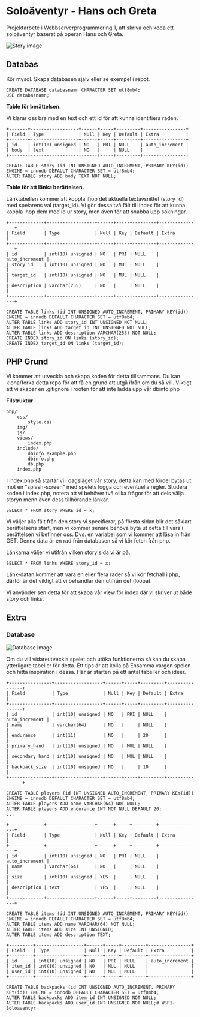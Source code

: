 # Soloäventyr - Hans och Greta

Projektarbete i Webbserverprogrammering 1, att skriva och koda ett soloäventyr baserat på operan Hans och Greta.

![Story image](https://raw.githubusercontent.com/jensnti/wsp1-soloaventyr/master/drawio-story.png)

## Databas

Kör mysql. Skapa databasen själv eller se exempel i repot.

    CREATE DATABASE databasnamn CHARACTER SET utf8mb4;
    USE databasnamn;

**Table för berättelsen.**

Vi klarar oss bra med en text och ett id för att kunna identifiera raden.

    +-------+------------------+------+-----+---------+----------------+
    | Field | Type             | Null | Key | Default | Extra          |
    +-------+------------------+------+-----+---------+----------------+
    | id    | int(10) unsigned | NO   | PRI | NULL    | auto_increment |
    | body  | text             | NO   |     | NULL    |                |
    +-------+------------------+------+-----+---------+----------------+

    CREATE TABLE story (id INT UNSIGNED AUTO_INCREMENT, PRIMARY KEY(id)) ENGINE = innodb DEFAULT CHARACTER SET = utf8mb4;
    ALTER TABLE story ADD body TEXT NOT NULL;

**Table för att länka berättelsen.**

Länktabellen kommer att koppla ihop det aktuella textavsnittet (story_id) med spelarens val (target_id). Vi gör dessa två fält till index för att kunna koppla ihop dem med id ur story, men även för att snabba upp sökningar.

    +-------------+------------------+------+-----+---------+----------------+
    | Field       | Type             | Null | Key | Default | Extra          |
    +-------------+------------------+------+-----+---------+----------------+
    | id          | int(10) unsigned | NO   | PRI | NULL    | auto_increment |
    | story_id    | int(10) unsigned | NO   | MUL | NULL    |                |
    | target_id   | int(10) unsigned | NO   | MUL | NULL    |                |
    | description | varchar(255)     | NO   |     | NULL    |                |
    +-------------+------------------+------+-----+---------+----------------+

    CREATE TABLE links (id INT UNSIGNED AUTO_INCREMENT, PRIMARY KEY(id)) ENGINE = innodb DEFAULT CHARACTER SET = utf8mb4;
    ALTER TABLE links ADD story_id INT UNSIGNED NOT NULL;
    ALTER TABLE links ADD target_id INT UNSIGNED NOT NULL;
    ALTER TABLE links ADD description VARCHAR(255) NOT NULL;
    CREATE INDEX story_id ON links (story_id);
    CREATE INDEX target_id ON links (target_id);

## PHP Grund

Vi kommer att utveckla och skapa koden för detta tillsammans. Du kan klona/forka detta repo för att få en grund att utgå ifrån om du så vill.
Viktigt att vi skapar en .gitignore i rooten för att inte ladda upp vår dbinfo.php

**Filstruktur**

    php/
        css/
            style.css
        img/
        js/
        views/
            index.php
        include/
            dbinfo_example.php
            dbinfo.php
            db.php
        index.php

I index.php så startar vi i dagsläget vår story, detta kan med fördel bytas ut mot en "splash-screen" med spelets logga och eventuella regler.
Studera koden i index.php, notera att vi behöver två olika frågor för att dels välja storyn menn även dess tillhörande länkar.

    SELECT * FROM story WHERE id = x;

Vi väljer alla fält från den story vi specifierar, på första sidan blir det såklart berättelsens start, men vi kommer senare behöva  byta ut detta till vars i berättelsen vi befinner oss. Dvs. en variabel som vi kommer att läsa in från GET.
Denna data är en rad från databasen så vi kör fetch från php.

Länkarna väljer vi utifrån vilken story sida vi är på.

    SELECT * FROM links WHERE story_id = x;

Länk-datan kommer att vara en eller flera rader så vi kör fetchall i php, därför är det viktigt att vi behandlar den utifrån det (loopa).

Vi använder sen detta för att skapa vår view för index där vi skriver ut både story och links.

## Extra

### Database

![Database image](https://raw.githubusercontent.com/jensnti/wsp1-soloaventyr/master/databas.png)

Om du vill vidareutveckla spelet och utöka funktionerna så kan du skapa ytterligare tabeller för detta. Ett tips är att kolla
på Ensamma vargen spelen och hitta inspiration i dessa. Här är starten på ett antal tabeller och ideer.

    +----------------+------------------+------+-----+---------+----------------+
    | Field          | Type             | Null | Key | Default | Extra          |
    +----------------+------------------+------+-----+---------+----------------+
    | id             | int(10) unsigned | NO   | PRI | NULL    | auto_increment |
    | name           | varchar(64)      | NO   |     | NULL    |                |
    | endurance      | int(11)          | NO   |     | 20      |                |
    | primary_hand   | int(10) unsigned | NO   | MUL | NULL    |                |
    | secondary_hand | int(10) unsigned | NO   | MUL | NULL    |                |
    | backpack_size  | int(10) unsigned | NO   |     | 10      |                |
    +----------------+------------------+------+-----+---------+----------------+

    CREATE TABLE players (id INT UNSIGNED AUTO_INCREMENT, PRIMARY KEY(id)) ENGINE = innodb DEFAULT CHARACTER SET = utf8mb4;
    ALTER TABLE players ADD name VARCHAR(64) NOT NULL;
    ALTER TABLE players ADD endurance INT NOT NULL DEFAULT 20;
    ...

    +-------------+------------------+------+-----+---------+----------------+
    | Field       | Type             | Null | Key | Default | Extra          |
    +-------------+------------------+------+-----+---------+----------------+
    | id          | int(10) unsigned | NO   | PRI | NULL    | auto_increment |
    | name        | varchar(64)      | NO   |     | NULL    |                |
    | size        | int(10) unsigned | YES  |     | NULL    |                |
    | description | text             | YES  |     | NULL    |                |
    +-------------+------------------+------+-----+---------+----------------+

    CREATE TABLE items (id INT UNSIGNED AUTO_INCREMENT, PRIMARY KEY(id)) ENGINE = innodb DEFAULT CHARACTER SET = utf8mb4;
    ALTER TABLE items ADD name VARCHAR(64) NOT NULL;
    ALTER TABLE items ADD size INT UNSIGNED;
    ALTER TABLE items ADD description TEXT;

    +---------+------------------+------+-----+---------+----------------+
    | Field   | Type             | Null | Key | Default | Extra          |
    +---------+------------------+------+-----+---------+----------------+
    | id      | int(10) unsigned | NO   | PRI | NULL    | auto_increment |
    | item_id | int(10) unsigned | NO   | MUL | NULL    |                |
    | user_id | int(10) unsigned | NO   | MUL | NULL    |                |
    +---------+------------------+------+-----+---------+----------------+

    CREATE TABLE backpacks (id INT UNSIGNED AUTO_INCREMENT, PRIMARY KEY(id)) ENGINE = innodb DEFAULT CHARACTER SET = utf8mb4;
    ALTER TABLE backpacks ADD item_id INT UNSIGNED NOT NULL;
    ALTER TABLE backpacks ADD user_id INT UNSIGNED NOT NULL;# WSP1-Soloaventyr
